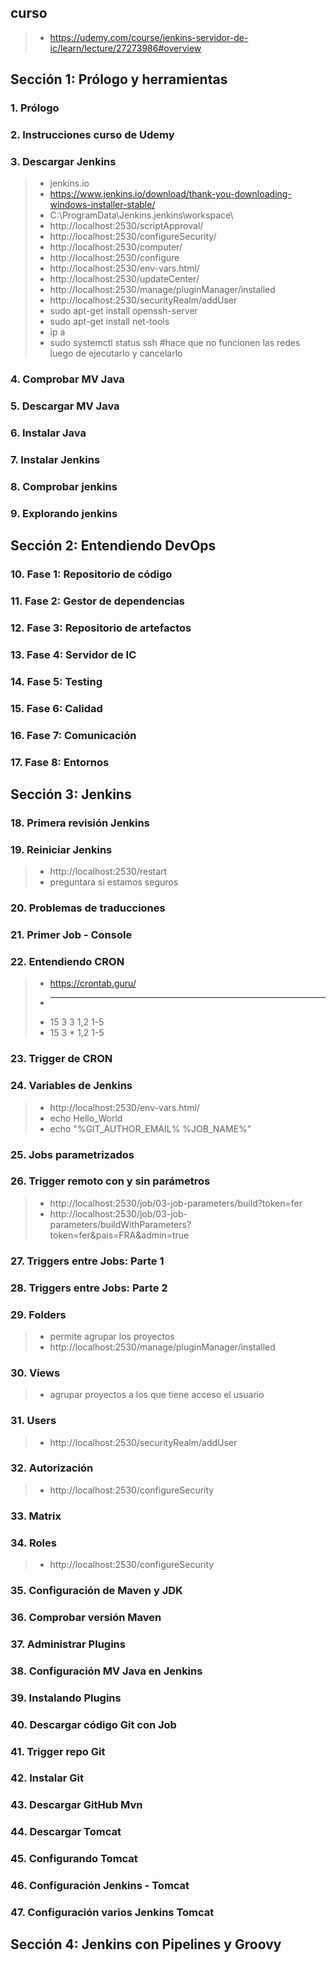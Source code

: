 
## curso
>- https://udemy.com/course/jenkins-servidor-de-ic/learn/lecture/27273986#overview

## Sección 1: Prólogo y herramientas

### 1. Prólogo

### 2. Instrucciones curso de Udemy

### 3. Descargar Jenkins
>- jenkins.io
>- https://www.jenkins.io/download/thank-you-downloading-windows-installer-stable/
>- C:\ProgramData\Jenkins\.jenkins\workspace\
>- http://localhost:2530/scriptApproval/
>- http://localhost:2530/configureSecurity/
>- http://localhost:2530/computer/
>- http://localhost:2530/configure
>- http://localhost:2530/env-vars.html/
>- http://localhost:2530/updateCenter/
>- http://localhost:2530/manage/pluginManager/installed
>- http://localhost:2530/securityRealm/addUser
>- sudo apt-get install openssh-server
>- sudo apt-get install net-tools
>- ip a
>- sudo systemctl status ssh #hace que no funcionen las redes luego de ejecutarlo y cancelarlo

### 4. Comprobar MV Java

### 5. Descargar MV Java

### 6. Instalar Java

### 7. Instalar Jenkins

### 8. Comprobar jenkins

### 9. Explorando jenkins

## Sección 2: Entendiendo DevOps

### 10. Fase 1: Repositorio de código

### 11. Fase 2: Gestor de dependencias

### 12. Fase 3: Repositorio de artefactos

### 13. Fase 4: Servidor de IC

### 14. Fase 5: Testing

### 15. Fase 6: Calidad

### 16. Fase 7: Comunicación

### 17. Fase 8: Entornos

## Sección 3: Jenkins

### 18. Primera revisión Jenkins

### 19. Reiniciar Jenkins
>- http://localhost:2530/restart
>- preguntara si estamos seguros

### 20. Problemas de traducciones

### 21. Primer Job - Console

### 22. Entendiendo CRON
>- https://crontab.guru/
>- * * * * *
>- 15 3 3 1,2 1-5
>- 15 3 * 1,2 1-5


### 23. Trigger de CRON

### 24. Variables de Jenkins
>- http://localhost:2530/env-vars.html/
>- echo Hello_World
>- echo "%GIT_AUTHOR_EMAIL% %JOB_NAME%"

### 25. Jobs parametrizados


### 26. Trigger remoto con y sin parámetros
>- http://localhost:2530/job/03-job-parameters/build?token=fer
>- http://localhost:2530/job/03-job-parameters/buildWithParameters?token=fer&pais=FRA&admin=true

### 27. Triggers entre Jobs: Parte 1

### 28. Triggers entre Jobs: Parte 2

### 29. Folders
>- permite agrupar los proyectos
>- http://localhost:2530/manage/pluginManager/installed


### 30. Views
>- agrupar proyectos a los que tiene acceso el usuario

### 31. Users
>- http://localhost:2530/securityRealm/addUser

### 32. Autorización
>- http://localhost:2530/configureSecurity

### 33. Matrix

### 34. Roles
>- http://localhost:2530/configureSecurity

### 35. Configuración de Maven y JDK

### 36. Comprobar versión Maven

### 37. Administrar Plugins

### 38. Configuración MV Java en Jenkins

### 39. Instalando Plugins

### 40. Descargar código Git con Job

### 41. Trigger repo Git

### 42. Instalar Git

### 43. Descargar GitHub Mvn

### 44. Descargar Tomcat

### 45. Configurando Tomcat

### 46. Configuración Jenkins - Tomcat

### 47. Configuración varios Jenkins Tomcat

## Sección 4: Jenkins con Pipelines y Groovy















































